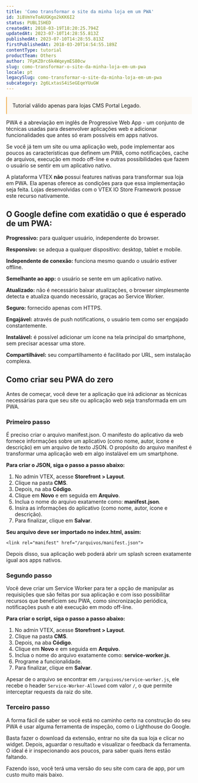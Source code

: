```yaml
---
title: 'Como transformar o site da minha loja em um PWA'
id: 3i8VmYeToAUGKgo2kKK6I2
status: PUBLISHED
createdAt: 2018-03-19T18:20:25.794Z
updatedAt: 2023-07-10T14:28:55.813Z
publishedAt: 2023-07-10T14:28:55.813Z
firstPublishedAt: 2018-03-20T14:54:55.189Z
contentType: tutorial
productTeam: Others
author: 7FpKZ0rc6k4WqeymES80cw
slug: como-transformar-o-site-da-minha-loja-em-um-pwa
locale: pt
legacySlug: como-transformar-o-site-da-minha-loja-em-um-pwa
subcategory: 2g6LxtasS4iSeGEqeYUuGW
---
```


<div style="background-color:#FCF8F2; border-left: 2px solid #F0AD4E; border-top-left-radius: 2px; border-bottom-left-radius: 2px; padding: 15px; margin-bottom: 10px">
Tutorial válido apenas para lojas CMS Portal Legado.
</div>

PWA é a abreviação em inglês de Progressive Web App - um conjunto de técnicas usadas para desenvolver aplicações web e adicionar funcionalidades que antes só eram possíveis em apps nativos.

Se você já tem um site ou uma aplicação web, pode implementar aos poucos as características que definem um PWA, como notificações, cache de arquivos, execução em modo off-line e outras possibilidades que fazem o usuário se sentir em um aplicativo nativo.

<div class="alert alert-warning">
A plataforma VTEX <strong>não</strong> possui features nativas para transformar sua loja em PWA. Ela apenas oferece as condições para que essa implementação seja feita. Lojas desenvolvidas com o VTEX IO Store Framework possue este recurso nativamente.
</div>

## O Google define com exatidão o que é esperado de um PWA:

__Progressivo:__ para qualquer usuário, independente do browser.

__Responsivo:__ se adequa a qualquer dispositivo: desktop, tablet e mobile.

__Independente de conexão:__ funciona mesmo quando o usuário estiver offline.

__Semelhante ao app:__ o usuário se sente em um aplicativo nativo.

__Atualizado:__ não é necessário baixar atualizações, o browser simplesmente detecta e atualiza quando necessário, graças ao Service Worker.

__Seguro:__ fornecido apenas com HTTPS.

__Engajável:__ através de push notifications, o usuário tem como ser engajado constantemente.

__Instalável:__ é possível adicionar um ícone na tela principal do smartphone, sem precisar acessar uma store.

__Compartilhável:__ seu compartilhamento é facilitado por URL, sem instalação complexa.

## Como criar seu PWA do zero

Antes de começar, você deve ter a aplicação que irá adicionar as técnicas necessárias para que seu site ou aplicação web seja transformada em um PWA.

### Primeiro passo
É preciso criar o arquivo manifest.json. O manifesto do aplicativo da web fornece informações sobre um aplicativo (como nome, autor, ícone e descrição) em um arquivo de texto JSON. O propósito do arquivo manifest é transformar uma aplicação web em algo instalável em um smartphone.

__Para criar o JSON, siga o passo a passo abaixo:__

1. No admin VTEX, acesse **Storefront > Layout**.
2. Clique na pasta **CMS**.
3. Depois, na aba __Código__.
4. Clique em __Novo__ e em seguida em __Arquivo__.
5. Inclua o nome do arquivo exatamente como: __manifest.json__.
6. Insira as informações do aplicativo (como nome, autor, ícone e descrição).
7. Para finalizar, clique em __Salvar__.

__Seu arquivo deve ser importado no index.html, assim:__

`<link rel="manifest" href="/arquivos/manifest.json">`

Depois disso, sua aplicação web poderá abrir um splash screen exatamente igual aos apps nativos.

### Segundo passo
Você deve criar um Service Worker para ter a opção de manipular as requisições que são feitas por sua aplicação e com isso possibilitar recursos que beneficiem seu PWA, como sincronização periódica, notificações push e até execução em modo off-line.

__Para criar o script, siga o passo a passo abaixo:__

1. No admin VTEX, acesse **Storefront > Layout**.
2. Clique na pasta **CMS**.
3.  Depois, na aba __Código__.
4.  Clique em __Novo__ e em seguida em __Arquivo__.
5.  Inclua o nome do arquivo exatamente como: __service-worker.js__.
6.  Programe a funcionalidade.
7.  Para finalizar, clique em __Salvar__.

Apesar de o arquivo se encontrar em `/arquivos/service-worker.js`, ele recebe o header `Service-Worker-Allowed` com valor `/`, o que permite interceptar requests da raiz do site.

### Terceiro passo
A forma fácil de saber se você está no caminho certo na construção do seu PWA é usar alguma ferramenta de inspeção, como o Lighthouse do Google.

Basta fazer o download da extensão, entrar no site da sua loja e clicar no widget. Depois, aguardar o resultado e visualizar o feedback da ferramenta. O ideal é ir inspecionando aos poucos, para saber quais itens estão faltando.

Fazendo isso, você terá uma versão do seu site com cara de app, por um custo muito mais baixo.
